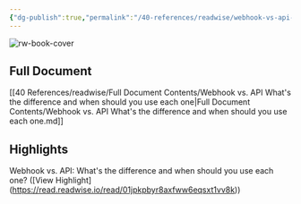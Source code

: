 ```yaml
---
{"dg-publish":true,"permalink":"/40-references/readwise/webhook-vs-api-what-s-the-difference-and-when-should-you-use-each-one/","tags":["rw/articles"]}
---
```


![rw-book-cover](https://images.ctfassets.net/lzny33ho1g45/what-are-webhooks-p-img/128377b8479c423c119c00c688500c27/what-are-webhooks-00-hero.png)

## Full Document
[[40 References/readwise/Full Document Contents/Webhook vs. API What's the difference and when should you use each one\|Full Document Contents/Webhook vs. API What's the difference and when should you use each one.md]]

## Highlights
Webhook vs. API: What's the difference and when should you use each one? ([View Highlight] (https://read.readwise.io/read/01jpkpbyr8axfww6eqsxt1vv8k))


